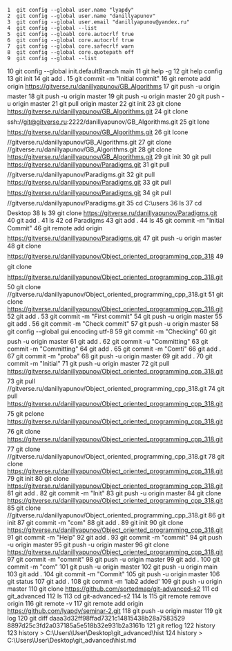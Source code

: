     1  git config --global user.name "lyapdy"
    2  git config --global user.name "danillyapunov"
    3  git config --global user.email "danillyapunov@yandex.ru"
    4  git config --global --list
    5  git config --gloabl core.autocrlf true
    6  git config --global core.autocrlf true
    7  git config --global core.safecrlf warn
    8  git config --global core.quotepath off
    9  git config --global --list
   10  git config --global init.defaultBranch main
   11  git help -g
   12  git help config
   13  git init
   14  git add .
   15  git commit -m "Initial commit"
   16  git remote add origin https://gitverse.ru/danillyapunov/GB_Algorithms
   17  git push -u origin master
   18  git push -u origin master
   19  git push -u origin master
   20  git push -u origin master
   21  git pull origin master
   22  git init
   23  git clone https://gitverse.ru/danillyapunov/GB_Algorithms.git
   24  git clone ssh://git@gitverse.ru:2222/danillyapunov/GB_Algorithms.git
   25  git lone https://gitverse.ru/danillyapunov/GB_Algorithms.git
   26  git lcone //gitverse.ru/danillyapunov/GB_Algorithms.git
   27  git clone //gitverse.ru/danillyapunov/GB_Algorithms.git
   28  git clone https://gitverse.ru/danillyapunov/GB_Algorithms.git
   29  git init
   30  git pull https://gitverse.ru/danillyapunov/Paradigms.git
   31  git pull //gitverse.ru/danillyapunov/Paradigms.git
   32  git pull https://gitverse.ru/danillyapunov/Paradigms.git
   33  git pull https://gitverse.ru/danillyapunov/Paradigms.git
   34  git pull //gitverse.ru/danillyapunov/Paradigms.git
   35  cd C:\users
   36  ls
   37  cd Desktop
   38  ls
   39  git clone https://gitverse.ru/danillyapunov/Paradigms.git
   40  git add .
   41  ls
   42  cd Paradigms
   43  git add .
   44  ls
   45  git commit -m "Initial Commit"
   46  git remote add origin  https://gitverse.ru/danillyapunov/Paradigms.git
   47  git push -u origin master
   48  git clone  https://gitverse.ru/danillyapunov/Object_oriented_programming_cpp_318
   49  git clone  https://gitverse.ru/danillyapunov/Object_oriented_programming_cpp_318.git
   50  git clone //gitverse.ru/danillyapunov/Object_oriented_programming_cpp_318.git
   51  git clone https://gitverse.ru/danillyapunov/Object_oriented_programming_cpp_318.git
   52  git add .
   53  git commit -m "First commit"
   54  git push -u origin master
   55  git add .
   56  git commit -m "Check commit"
   57  git push -u origin master
   58  git config --global gui.encoding utf-8
   59  git commit -m "Checking"
   60  git push -u origin master
   61  git add .
   62  git commit -u "Committing"
   63  git commit -m "Committing"
   64  git add .
   65  git commit -m "Comti"
   66  git add .
   67  git commit -m "proba"
   68  git push -u origin master
   69  git add .
   70  git commit -m "Initial"
   71  git push -u origin master
   72  git pull https://gitverse.ru/danillyapunov/Object_oriented_programming_cpp_318.git
   73  git pull //gitverse.ru/danillyapunov/Object_oriented_programming_cpp_318.git
   74  git pull https://gitverse.ru/danillyapunov/Object_oriented_programming_cpp_318.git
   75  git pclone https://gitverse.ru/danillyapunov/Object_oriented_programming_cpp_318.git
   76  git clone https://gitverse.ru/danillyapunov/Object_oriented_programming_cpp_318.git
   77  git clone //gitverse.ru/danillyapunov/Object_oriented_programming_cpp_318.git
   78  git clone https://gitverse.ru/danillyapunov/Object_oriented_programming_cpp_318.git
   79  git init
   80  git clone https://gitverse.ru/danillyapunov/Object_oriented_programming_cpp_318.git
   81  git add .
   82  git commit -m "Init"
   83  git push -u origin master
   84  git clone https://gitverse.ru/danillyapunov/Object_oriented_programming_cpp_318.git
   85  git clone //gitverse.ru/danillyapunov/Object_oriented_programming_cpp_318.git
   86  git init
   87  git commit -m "com"
   88  git add .
   89  git init
   90  git clone https://gitverse.ru/danillyapunov/Object_oriented_programming_cpp_318.git
   91  git commit -m "Help"
   92  git add .
   93  git commit -m "commit"
   94  git push -u origin master
   95  git push -u origin master
   96  git clone https://gitverse.ru/danillyapunov/Object_oriented_programming_cpp_318.git
   97  git commit -m "commit"
   98  git push -u origin master
   99  git add .
  100  git commit -m "com"
  101  git push -u origin master
  102  git push -u origin main
  103  git add .
  104  git commit -m "Commit"
  105  git push -u origin master
  106  git status
  107  git add .
  108  git commit -m 'lab2 added'
  109  git push -u origin master
  110  git clone https://github.com/sortedmap/git-advanced-s2
  111  cd git_advanced
  112  ls
  113  cd git-advanced-s2
  114  ls
  115  git remote remove origin
  116  git remote -v
  117  git remote add origin https://github.com/lyapdy/seminar-2.git
  118  git push -u origin master
  119  git log
  120  git diff daaa3d32ff98ffad7321c14815438b28a7583529 8897d25c3fd2a037185a5e518b32e931b2a3161b
  121  git reflog
  122  history
  123  history > C:\Users\User\Desktop\git_advanced\hist
  124  history > C:\Users\User\Desktop\git_advanced\hist.md
